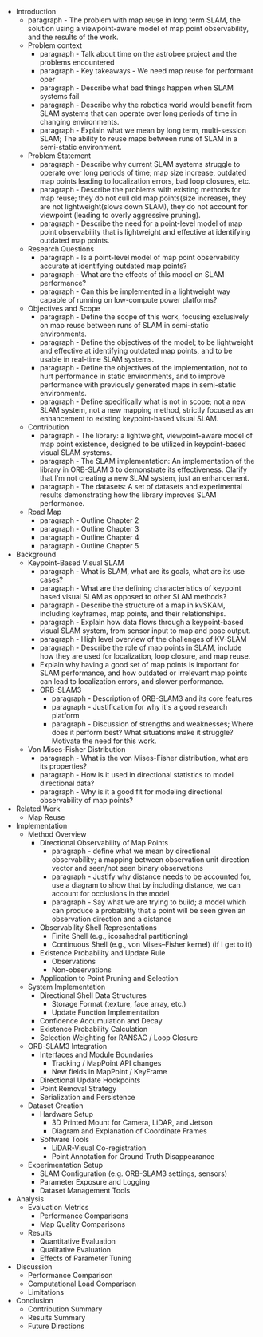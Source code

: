 * Introduction
  * paragraph - The problem with map reuse in long term SLAM, the solution using a viewpoint-aware model of map point observability, and the results of the work.
  * Problem context
    * paragraph - Talk about time on the astrobee project and the problems encountered
    * paragraph - Key takeaways - We need map reuse for performant oper
    * paragraph - Describe what bad things happen when SLAM systems fail
    * paragraph - Describe why the robotics world would benefit from SLAM systems that can operate over long periods of time in changing environments.
    * paragraph - Explain what we mean by long term, multi-session SLAM; The ability to reuse maps between runs of SLAM in a semi-static environment.
  * Problem Statement
    * paragraph - Describe why current SLAM systems struggle to operate over long periods of time; map size increase, outdated map points leading to localization errors, bad loop closures, etc.
    * paragraph - Describe the problems with existing methods for map reuse; they do not cull old map points(size increase), they are not lightweight(slows down SLAM), they do not account for viewpoint (leading to overly aggressive pruning).
    * paragraph - Describe the need for a point-level model of map point observability that is lightweight and effective at identifying outdated map points.
  * Research Questions
    * paragraph - Is a point-level model of map point observability accurate at identifying outdated map points?
    * paragraph - What are the effects of this model on SLAM performance?
    * paragraph - Can this be implemented in a lightweight way capable of running on low-compute power platforms?
  * Objectives and Scope
    * paragraph - Define the scope of this work, focusing exclusively on map reuse between runs of SLAM in semi-static environments.
    * paragraph - Define the objectives of the model; to be lightweight and effective at identifying outdated map points, and to be usable in real-time SLAM systems.
    * paragraph - Define the objectives of the implementation, not to hurt performance in static environments, and to improve performance with previously generated maps in semi-static environments.
    * paragraph - Define specifically what is not in scope; not a new SLAM system, not a new mapping method, strictly focused as an enhancement to existing keypoint-based visual SLAM.
  * Contribution
    * paragraph - The library: a lightweight, viewpoint-aware model of map point existence, designed to be utilized in keypoint-based visual SLAM systems.
    * paragraph - The SLAM implementation: An implementation of the library in ORB-SLAM 3 to demonstrate its effectiveness. Clarify that I'm not creating a new SLAM system, just an enhancement.
    * paragraph - The datasets: A set of datasets and experimental results demonstrating how the library improves SLAM performance.
  * Road Map
    * paragraph - Outline Chapter 2
    * paragraph - Outline Chapter 3
    * paragraph - Outline Chapter 4
    * paragraph - Outline Chapter 5
* Background
  * Keypoint-Based Visual SLAM
    * paragraph - What is SLAM, what are its goals, what are its use cases?
    * paragraph - What are the defining characteristics of keypoint based visual SLAM as opposed to other SLAM methods?
    * paragraph - Describe the structure of a map in kvSKAM, including keyframes, map points, and their relationships.
    * paragraph - Explain how data flows through a keypoint-based visual SLAM system, from sensor input to map and pose output.
    * paragraph - High level overview of the challenges of KV-SLAM
    * paragraph - Describe the role of map points in SLAM, include how they are used for localization, loop closure, and map reuse.
    * Explain why having a good set of map points is important for SLAM performance, and how outdated or irrelevant map points can lead to localization errors, and slower performance.
    * ORB-SLAM3
      * paragraph - Description of ORB-SLAM3 and its core features
      * paragraph - Justification for why it's a good research platform
      * paragraph - Discussion of strengths and weaknesses; Where does it perform best? What situations make it struggle? Motivate the need for this work.
  * Von Mises-Fisher Distribution
    * paragraph - What is the von Mises-Fisher distribution, what are its properties?
    * paragraph - How is it used in directional statistics to model directional data?
    * paragraph - Why is it a good fit for modeling directional observability of map points?
* Related Work
  * Map Reuse
* Implementation
  * Method Overview
    * Directional Observability of Map Points
      * paragraph - define what we mean by directional observability; a mapping between observation unit direction vector and seen/not seen binary observations
      * paragraph - Justify why distance needs to be accounted for, use a diagram to show that by including distance, we can account for occlusions in the model
      * paragraph - Say what we are trying to build; a model which can produce a probability that a point will be seen given an observation direction and a distance
    * Observability Shell Representations
      * Finite Shell (e.g., icosahedral partitioning)
      * Continuous Shell (e.g., von Mises–Fisher kernel) (if I get to it)
    * Existence Probability and Update Rule
      * Observations
      * Non-observations
    * Application to Point Pruning and Selection
  * System Implementation
    * Directional Shell Data Structures
      * Storage Format (texture, face array, etc.)
      * Update Function Implementation
    * Confidence Accumulation and Decay
    * Existence Probability Calculation
    * Selection Weighting for RANSAC / Loop Closure
  * ORB-SLAM3 Integration
    * Interfaces and Module Boundaries
      * Tracking / MapPoint API changes
      * New fields in MapPoint / KeyFrame
    * Directional Update Hookpoints
    * Point Removal Strategy
    * Serialization and Persistence
  * Dataset Creation
    * Hardware Setup
      * 3D Printed Mount for Camera, LiDAR, and Jetson
      * Diagram and Explanation of Coordinate Frames
    * Software Tools
      * LiDAR-Visual Co-registration
      * Point Annotation for Ground Truth Disappearance
  * Experimentation Setup
    * SLAM Configuration (e.g. ORB-SLAM3 settings, sensors)
    * Parameter Exposure and Logging
    * Dataset Management Tools
* Analysis
  * Evaluation Metrics
    * Performance Comparisons
    * Map Quality Comparisons
  * Results
    * Quantitative Evaluation
    * Qualitative Evaluation
    * Effects of Parameter Tuning
* Discussion
  * Performance Comparison
  * Computational Load Comparison
  * Limitations
* Conclusion
  * Contribution Summary
  * Results Summary
  * Future Directions
